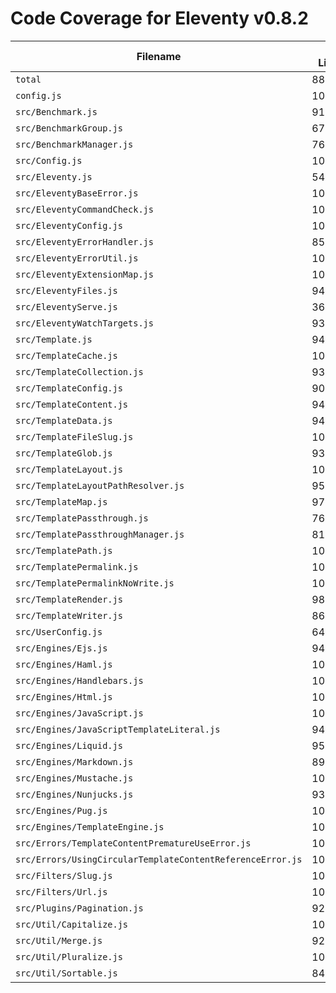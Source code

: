 # Code Coverage for Eleventy v0.8.2

| Filename                                                   | % Lines | % Statements | % Functions | % Branches |
| ---------------------------------------------------------- | ------- | ------------ | ----------- | ---------- |
| `total`                                                    | 88.43%  | 88.49%       | 87.5%       | 80.6%      |
| `config.js`                                                | 100%    | 100%         | 100%        | 100%       |
| `src/Benchmark.js`                                         | 91.67%  | 91.67%       | 83.33%      | 66.67%     |
| `src/BenchmarkGroup.js`                                    | 67.65%  | 67.65%       | 71.43%      | 30%        |
| `src/BenchmarkManager.js`                                  | 76.47%  | 76.47%       | 71.43%      | 75%        |
| `src/Config.js`                                            | 100%    | 100%         | 100%        | 100%       |
| `src/Eleventy.js`                                          | 54.29%  | 54.29%       | 57.58%      | 46.15%     |
| `src/EleventyBaseError.js`                                 | 100%    | 100%         | 100%        | 100%       |
| `src/EleventyCommandCheck.js`                              | 100%    | 100%         | 100%        | 87.5%      |
| `src/EleventyConfig.js`                                    | 100%    | 100%         | 100%        | 100%       |
| `src/EleventyErrorHandler.js`                              | 85.19%  | 85.19%       | 83.33%      | 64%        |
| `src/EleventyErrorUtil.js`                                 | 100%    | 100%         | 100%        | 100%       |
| `src/EleventyExtensionMap.js`                              | 100%    | 100%         | 100%        | 100%       |
| `src/EleventyFiles.js`                                     | 94.31%  | 94.31%       | 88.89%      | 90.48%     |
| `src/EleventyServe.js`                                     | 36.07%  | 36.07%       | 56.25%      | 24.39%     |
| `src/EleventyWatchTargets.js`                              | 93.48%  | 93.48%       | 90%         | 93.33%     |
| `src/Template.js`                                          | 94.64%  | 94.68%       | 97.87%      | 85.15%     |
| `src/TemplateCache.js`                                     | 100%    | 100%         | 100%        | 100%       |
| `src/TemplateCollection.js`                                | 93.1%   | 93.55%       | 92.31%      | 80%        |
| `src/TemplateConfig.js`                                    | 90.91%  | 90.91%       | 66.67%      | 90%        |
| `src/TemplateContent.js`                                   | 94.2%   | 94.2%        | 100%        | 90%        |
| `src/TemplateData.js`                                      | 94.3%   | 94.38%       | 100%        | 81.25%     |
| `src/TemplateFileSlug.js`                                  | 100%    | 100%         | 100%        | 100%       |
| `src/TemplateGlob.js`                                      | 93.33%  | 93.33%       | 100%        | 87.5%      |
| `src/TemplateLayout.js`                                    | 100%    | 100%         | 100%        | 100%       |
| `src/TemplateLayoutPathResolver.js`                        | 95.74%  | 95.74%       | 100%        | 88.89%     |
| `src/TemplateMap.js`                                       | 97.71%  | 97.71%       | 96.67%      | 91.89%     |
| `src/TemplatePassthrough.js`                               | 76.92%  | 76.92%       | 75%         | 0%         |
| `src/TemplatePassthroughManager.js`                        | 81.48%  | 81.48%       | 81.25%      | 75%        |
| `src/TemplatePath.js`                                      | 100%    | 100%         | 95.65%      | 100%       |
| `src/TemplatePermalink.js`                                 | 100%    | 100%         | 100%        | 100%       |
| `src/TemplatePermalinkNoWrite.js`                          | 100%    | 100%         | 100%        | 100%       |
| `src/TemplateRender.js`                                    | 98.7%   | 98.7%        | 100%        | 95.24%     |
| `src/TemplateWriter.js`                                    | 86.21%  | 86.21%       | 75%         | 37.5%      |
| `src/UserConfig.js`                                        | 64.42%  | 64.63%       | 52.27%      | 53.97%     |
| `src/Engines/Ejs.js`                                       | 94.74%  | 94.74%       | 85.71%      | 66.67%     |
| `src/Engines/Haml.js`                                      | 100%    | 100%         | 100%        | 100%       |
| `src/Engines/Handlebars.js`                                | 100%    | 100%         | 100%        | 83.33%     |
| `src/Engines/Html.js`                                      | 100%    | 100%         | 100%        | 100%       |
| `src/Engines/JavaScript.js`                                | 100%    | 100%         | 100%        | 100%       |
| `src/Engines/JavaScriptTemplateLiteral.js`                 | 94.44%  | 94.44%       | 100%        | 100%       |
| `src/Engines/Liquid.js`                                    | 95.65%  | 95.65%       | 96.15%      | 80%        |
| `src/Engines/Markdown.js`                                  | 89.29%  | 89.29%       | 87.5%       | 75%        |
| `src/Engines/Mustache.js`                                  | 100%    | 100%         | 100%        | 100%       |
| `src/Engines/Nunjucks.js`                                  | 93.55%  | 93.55%       | 100%        | 87.5%      |
| `src/Engines/Pug.js`                                       | 100%    | 100%         | 100%        | 75%        |
| `src/Engines/TemplateEngine.js`                            | 100%    | 100%         | 100%        | 100%       |
| `src/Errors/TemplateContentPrematureUseError.js`           | 100%    | 100%         | 100%        | 100%       |
| `src/Errors/UsingCircularTemplateContentReferenceError.js` | 100%    | 100%         | 100%        | 100%       |
| `src/Filters/Slug.js`                                      | 100%    | 100%         | 100%        | 100%       |
| `src/Filters/Url.js`                                       | 100%    | 100%         | 100%        | 100%       |
| `src/Plugins/Pagination.js`                                | 92.38%  | 92.52%       | 93.75%      | 81.25%     |
| `src/Util/Capitalize.js`                                   | 100%    | 100%         | 100%        | 100%       |
| `src/Util/Merge.js`                                        | 92.86%  | 92.86%       | 100%        | 86.36%     |
| `src/Util/Pluralize.js`                                    | 100%    | 100%         | 100%        | 100%       |
| `src/Util/Sortable.js`                                     | 84.78%  | 85.11%       | 73.91%      | 94.44%     |
